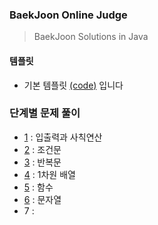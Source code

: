 ### BaekJoon Online Judge

> BaekJoon Solutions in Java

#### 템플릿

* 기본 템플릿 [(code)](./Main.java) 입니다


### 단계별 문제 풀이

 * [1](/1) : 입출력과 사칙연산
 * [2](/2) : 조건문
 * [3](/3) : 반복문
 * [4](/4) : 1차원 배열
 * [5](/5) : 함수
 * [6](/6) : 문자열
 * 7 : 

